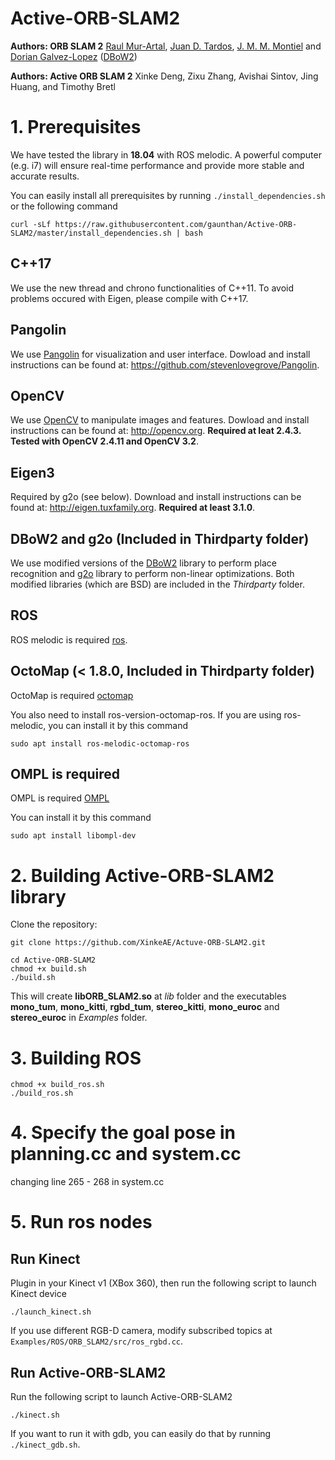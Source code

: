 # Active-ORB-SLAM2
**Authors: ORB SLAM 2** [Raul Mur-Artal](http://webdiis.unizar.es/~raulmur/), [Juan D. Tardos](http://webdiis.unizar.es/~jdtardos/), [J. M. M. Montiel](http://webdiis.unizar.es/~josemari/) and [Dorian Galvez-Lopez](http://doriangalvez.com/) ([DBoW2](https://github.com/dorian3d/DBoW2))

**Authors: Active ORB SLAM 2** Xinke Deng, Zixu Zhang, Avishai Sintov, Jing Huang, and Timothy Bretl

# 1. Prerequisites
We have tested the library in **18.04** with ROS melodic. A powerful computer (e.g. i7) will ensure real-time performance and provide more stable and accurate results.

You can easily install all prerequisites by running `./install_dependencies.sh` or the following command
```
curl -sLf https://raw.githubusercontent.com/gaunthan/Active-ORB-SLAM2/master/install_dependencies.sh | bash
```

## C++17
We use the new thread and chrono functionalities of C++11. To avoid problems occured with Eigen, please compile with C++17.

## Pangolin
We use [Pangolin](https://github.com/stevenlovegrove/Pangolin) for visualization and user interface. Dowload and install instructions can be found at: https://github.com/stevenlovegrove/Pangolin.

## OpenCV
We use [OpenCV](http://opencv.org) to manipulate images and features. Dowload and install instructions can be found at: http://opencv.org. **Required at leat 2.4.3. Tested with OpenCV 2.4.11 and OpenCV 3.2**.

## Eigen3
Required by g2o (see below). Download and install instructions can be found at: http://eigen.tuxfamily.org. **Required at least 3.1.0**.

## DBoW2 and g2o (Included in Thirdparty folder)
We use modified versions of the [DBoW2](https://github.com/dorian3d/DBoW2) library to perform place recognition and [g2o](https://github.com/RainerKuemmerle/g2o) library to perform non-linear optimizations. Both modified libraries (which are BSD) are included in the *Thirdparty* folder.

## ROS 
ROS melodic is required [ros](http://wiki.ros.org/melodic/Installation/Ubuntu).

## OctoMap (< 1.8.0, Included in Thirdparty folder)
OctoMap is required [octomap](https://github.com/OctoMap/octomap)

You also need to install ros-version-octomap-ros. If you are using ros-melodic, you can install it by this command
```
sudo apt install ros-melodic-octomap-ros
```  

## OMPL is required
OMPL is required [OMPL](http://ompl.kavrakilab.org/download.html)

You can install it by this command
```
sudo apt install libompl-dev
```

# 2. Building Active-ORB-SLAM2 library

Clone the repository:
```
git clone https://github.com/XinkeAE/Actuve-ORB-SLAM2.git
```

```
cd Active-ORB-SLAM2
chmod +x build.sh
./build.sh
```

This will create **libORB_SLAM2.so**  at *lib* folder and the executables **mono_tum**, **mono_kitti**, **rgbd_tum**, **stereo_kitti**, **mono_euroc** and **stereo_euroc** in *Examples* folder.

# 3. Building ROS
```
chmod +x build_ros.sh
./build_ros.sh
```

# 4. Specify the goal pose in planning.cc and system.cc
changing line 265 - 268 in system.cc

# 5. Run ros nodes
## Run Kinect
Plugin in your Kinect v1 (XBox 360), then run the following script to launch Kinect device
```
./launch_kinect.sh
```

If you use different RGB-D camera, modify subscribed topics at `Examples/ROS/ORB_SLAM2/src/ros_rgbd.cc`.

## Run Active-ORB-SLAM2
Run the following script to launch Active-ORB-SLAM2
```
./kinect.sh
```

If you want to run it with gdb, you can easily do that by running `./kinect_gdb.sh`.
